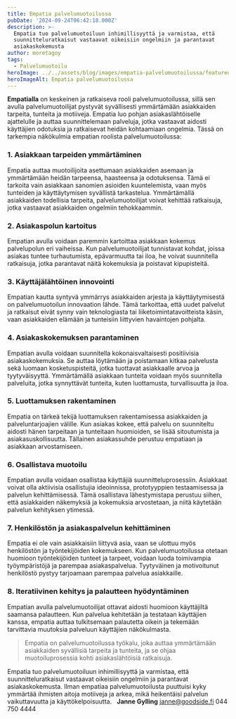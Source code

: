 ```yaml
---
title: Empatia palvelumuotoilussa
pubDate: '2024-09-24T06:42:18.000Z'
description: >-
  Empatia tuo palvelumuotoiluun inhimillisyyttä ja varmistaa, että
  suunnitteluratkaisut vastaavat oikeisiin ongelmiin ja parantavat
  asiakaskokemusta
author: moretagoy
tags:
  - Palvelumuotoilu
heroImage: ../../assets/blog/images/empatia-palvelumuotoilussa/featured.webp
heroImageAlt: Empatia palvelumuotoilussa
---
```


**Empatialla** on keskeinen ja ratkaiseva rooli palvelumuotoilussa, sillä sen avulla palvelumuotoilijat pystyvät syvällisesti ymmärtämään asiakkaiden tarpeita, tunteita ja motiiveja. Empatia luo pohjan asiakaslähtöiselle ajattelulle ja auttaa suunnittelemaan palveluja, jotka vastaavat aidosti käyttäjien odotuksia ja ratkaisevat heidän kohtaamiaan ongelmia. Tässä on tarkempia näkökulmia empatian roolista palvelumuotoilussa:

### 1\. **Asiakkaan tarpeiden ymmärtäminen**

Empatia auttaa muotoilijoita asettumaan asiakkaiden asemaan ja ymmärtämään heidän tarpeensa, haasteensa ja odotuksensa. Tämä ei tarkoita vain asiakkaan sanomien asioiden kuuntelemista, vaan myös tunteiden ja käyttäytymisen syvällistä tarkastelua. Ymmärtämällä asiakkaiden todellisia tarpeita, palvelumuotoilijat voivat kehittää ratkaisuja, jotka vastaavat asiakkaiden ongelmiin tehokkaammin.

### 2\. **Asiakaspolun kartoitus**

Empatian avulla voidaan paremmin kartoittaa asiakkaan kokemus palvelupolun eri vaiheissa. Kun palvelumuotoilijat tunnistavat kohdat, joissa asiakas tuntee turhautumista, epävarmuutta tai iloa, he voivat suunnitella ratkaisuja, jotka parantavat näitä kokemuksia ja poistavat kipupisteitä.

### 3\. **Käyttäjälähtöinen innovointi**

Empatian kautta syntyvä ymmärrys asiakkaiden arjesta ja käyttäytymisestä on palvelumuotoilun innovaation lähde. Tämä tarkoittaa, että uudet palvelut ja ratkaisut eivät synny vain teknologiasta tai liiketoimintatavoitteista käsin, vaan asiakkaiden elämään ja tunteisiin liittyvien havaintojen pohjalta.

### 4\. **Asiakaskokemuksen parantaminen**

Empatian avulla voidaan suunnitella kokonaisvaltaisesti positiivisia asiakaskokemuksia. Se auttaa löytämään ja poistamaan kitkaa palvelusta sekä luomaan kosketuspisteitä, jotka tuottavat asiakkaalle arvoa ja tyytyväisyyttä. Ymmärtämällä asiakkaan tunteita voidaan myös suunnitella palveluita, jotka synnyttävät tunteita, kuten luottamusta, turvallisuutta ja iloa.

### 5\. **Luottamuksen rakentaminen**

Empatia on tärkeä tekijä luottamuksen rakentamisessa asiakkaiden ja palveluntarjoajien välille. Kun asiakas kokee, että palvelu on suunniteltu aidosti hänen tarpeitaan ja tunteitaan huomioiden, se lisää sitoutumista ja asiakasuskollisuutta. Tällainen asiakassuhde perustuu empatiaan ja asiakkaan arvostamiseen.

### 6\. **Osallistava muotoilu**

Empatian avulla voidaan osallistaa käyttäjiä suunnitteluprosessiin. Asiakkaat voivat olla aktiivisia osallistujia ideoinnissa, prototyyppien testaamisessa ja palvelun kehittämisessä. Tämä osallistava lähestymistapa perustuu siihen, että asiakkaiden näkemyksiä ja kokemuksia arvostetaan, ja niitä käytetään palvelun kehityksen ytimessä.

### 7\. **Henkilöstön ja asiakaspalvelun kehittäminen**

Empatia ei ole vain asiakkaisiin liittyvä asia, vaan se ulottuu myös henkilöstön ja työntekijöiden kokemukseen. Kun palvelumuotoilussa otetaan huomioon työntekijöiden tunteet ja tarpeet, voidaan luoda toimivampia työympäristöjä ja parempaa asiakaspalvelua. Tyytyväinen ja motivoitunut henkilöstö pystyy tarjoamaan parempaa palvelua asiakkaille.

### 8\. **Iteratiivinen kehitys ja palautteen hyödyntäminen**

Empatian avulla palvelumuotoilijat ottavat aidosti huomioon käyttäjiltä saamansa palautteen. Kun palvelua kehitetään ja testataan käyttäjien kanssa, empatia auttaa tulkitsemaan palautetta oikein ja tekemään tarvittavia muutoksia palveluun käyttäjien näkökulmasta.

> Empatia on palvelumuotoilussa työkalu, joka auttaa ymmärtämään asiakkaiden syvällisiä tarpeita ja tunteita, ja se ohjaa muotoiluprosessia kohti asiakaslähtöisiä ratkaisuja.

Empatia tuo palvelumuotoiluun inhimillisyyttä ja varmistaa, että suunnitteluratkaisut vastaavat oikeisiin ongelmiin ja parantavat asiakaskokemusta. Ilman empatiaa palvelumuotoilusta puuttuisi kyky ymmärtää ihmisten aitoja motiiveja ja arkea, mikä heikentäisi palvelun vaikuttavuutta ja käyttökelpoisuutta.   **Janne Gylling** janne@goodside.fi 044 750 4444